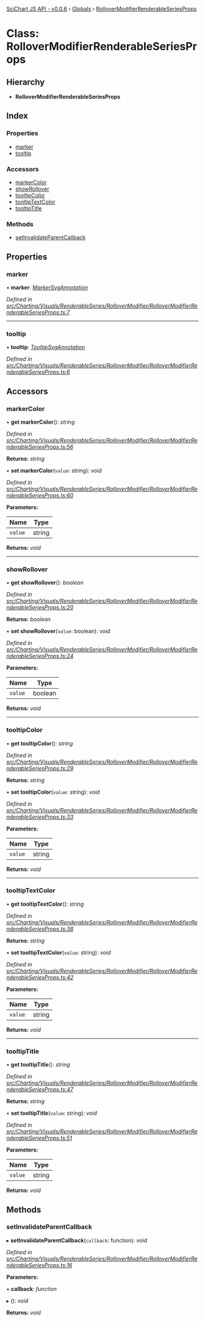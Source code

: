 [SciChart JS API - v0.0.6](../README.md) › [Globals](../globals.md) › [RolloverModifierRenderableSeriesProps](rollovermodifierrenderableseriesprops.md)

# Class: RolloverModifierRenderableSeriesProps

## Hierarchy

* **RolloverModifierRenderableSeriesProps**

## Index

### Properties

* [marker](rollovermodifierrenderableseriesprops.md#marker)
* [tooltip](rollovermodifierrenderableseriesprops.md#tooltip)

### Accessors

* [markerColor](rollovermodifierrenderableseriesprops.md#markercolor)
* [showRollover](rollovermodifierrenderableseriesprops.md#showrollover)
* [tooltipColor](rollovermodifierrenderableseriesprops.md#tooltipcolor)
* [tooltipTextColor](rollovermodifierrenderableseriesprops.md#tooltiptextcolor)
* [tooltipTitle](rollovermodifierrenderableseriesprops.md#tooltiptitle)

### Methods

* [setInvalidateParentCallback](rollovermodifierrenderableseriesprops.md#setinvalidateparentcallback)

## Properties

###  marker

• **marker**: *[MarkerSvgAnnotation](markersvgannotation.md)*

*Defined in [src/Charting/Visuals/RenderableSeries/RolloverModifier/RolloverModifierRenderableSeriesProps.ts:7](https://github.com/ABTSoftware/SciChart.Dev/blob/34ff3115c2/Web/src/SciChart/src/Charting/Visuals/RenderableSeries/RolloverModifier/RolloverModifierRenderableSeriesProps.ts#L7)*

___

###  tooltip

• **tooltip**: *[TooltipSvgAnnotation](tooltipsvgannotation.md)*

*Defined in [src/Charting/Visuals/RenderableSeries/RolloverModifier/RolloverModifierRenderableSeriesProps.ts:6](https://github.com/ABTSoftware/SciChart.Dev/blob/34ff3115c2/Web/src/SciChart/src/Charting/Visuals/RenderableSeries/RolloverModifier/RolloverModifierRenderableSeriesProps.ts#L6)*

## Accessors

###  markerColor

• **get markerColor**(): *string*

*Defined in [src/Charting/Visuals/RenderableSeries/RolloverModifier/RolloverModifierRenderableSeriesProps.ts:56](https://github.com/ABTSoftware/SciChart.Dev/blob/34ff3115c2/Web/src/SciChart/src/Charting/Visuals/RenderableSeries/RolloverModifier/RolloverModifierRenderableSeriesProps.ts#L56)*

**Returns:** *string*

• **set markerColor**(`value`: string): *void*

*Defined in [src/Charting/Visuals/RenderableSeries/RolloverModifier/RolloverModifierRenderableSeriesProps.ts:60](https://github.com/ABTSoftware/SciChart.Dev/blob/34ff3115c2/Web/src/SciChart/src/Charting/Visuals/RenderableSeries/RolloverModifier/RolloverModifierRenderableSeriesProps.ts#L60)*

**Parameters:**

Name | Type |
------ | ------ |
`value` | string |

**Returns:** *void*

___

###  showRollover

• **get showRollover**(): *boolean*

*Defined in [src/Charting/Visuals/RenderableSeries/RolloverModifier/RolloverModifierRenderableSeriesProps.ts:20](https://github.com/ABTSoftware/SciChart.Dev/blob/34ff3115c2/Web/src/SciChart/src/Charting/Visuals/RenderableSeries/RolloverModifier/RolloverModifierRenderableSeriesProps.ts#L20)*

**Returns:** *boolean*

• **set showRollover**(`value`: boolean): *void*

*Defined in [src/Charting/Visuals/RenderableSeries/RolloverModifier/RolloverModifierRenderableSeriesProps.ts:24](https://github.com/ABTSoftware/SciChart.Dev/blob/34ff3115c2/Web/src/SciChart/src/Charting/Visuals/RenderableSeries/RolloverModifier/RolloverModifierRenderableSeriesProps.ts#L24)*

**Parameters:**

Name | Type |
------ | ------ |
`value` | boolean |

**Returns:** *void*

___

###  tooltipColor

• **get tooltipColor**(): *string*

*Defined in [src/Charting/Visuals/RenderableSeries/RolloverModifier/RolloverModifierRenderableSeriesProps.ts:29](https://github.com/ABTSoftware/SciChart.Dev/blob/34ff3115c2/Web/src/SciChart/src/Charting/Visuals/RenderableSeries/RolloverModifier/RolloverModifierRenderableSeriesProps.ts#L29)*

**Returns:** *string*

• **set tooltipColor**(`value`: string): *void*

*Defined in [src/Charting/Visuals/RenderableSeries/RolloverModifier/RolloverModifierRenderableSeriesProps.ts:33](https://github.com/ABTSoftware/SciChart.Dev/blob/34ff3115c2/Web/src/SciChart/src/Charting/Visuals/RenderableSeries/RolloverModifier/RolloverModifierRenderableSeriesProps.ts#L33)*

**Parameters:**

Name | Type |
------ | ------ |
`value` | string |

**Returns:** *void*

___

###  tooltipTextColor

• **get tooltipTextColor**(): *string*

*Defined in [src/Charting/Visuals/RenderableSeries/RolloverModifier/RolloverModifierRenderableSeriesProps.ts:38](https://github.com/ABTSoftware/SciChart.Dev/blob/34ff3115c2/Web/src/SciChart/src/Charting/Visuals/RenderableSeries/RolloverModifier/RolloverModifierRenderableSeriesProps.ts#L38)*

**Returns:** *string*

• **set tooltipTextColor**(`value`: string): *void*

*Defined in [src/Charting/Visuals/RenderableSeries/RolloverModifier/RolloverModifierRenderableSeriesProps.ts:42](https://github.com/ABTSoftware/SciChart.Dev/blob/34ff3115c2/Web/src/SciChart/src/Charting/Visuals/RenderableSeries/RolloverModifier/RolloverModifierRenderableSeriesProps.ts#L42)*

**Parameters:**

Name | Type |
------ | ------ |
`value` | string |

**Returns:** *void*

___

###  tooltipTitle

• **get tooltipTitle**(): *string*

*Defined in [src/Charting/Visuals/RenderableSeries/RolloverModifier/RolloverModifierRenderableSeriesProps.ts:47](https://github.com/ABTSoftware/SciChart.Dev/blob/34ff3115c2/Web/src/SciChart/src/Charting/Visuals/RenderableSeries/RolloverModifier/RolloverModifierRenderableSeriesProps.ts#L47)*

**Returns:** *string*

• **set tooltipTitle**(`value`: string): *void*

*Defined in [src/Charting/Visuals/RenderableSeries/RolloverModifier/RolloverModifierRenderableSeriesProps.ts:51](https://github.com/ABTSoftware/SciChart.Dev/blob/34ff3115c2/Web/src/SciChart/src/Charting/Visuals/RenderableSeries/RolloverModifier/RolloverModifierRenderableSeriesProps.ts#L51)*

**Parameters:**

Name | Type |
------ | ------ |
`value` | string |

**Returns:** *void*

## Methods

###  setInvalidateParentCallback

▸ **setInvalidateParentCallback**(`callback`: function): *void*

*Defined in [src/Charting/Visuals/RenderableSeries/RolloverModifier/RolloverModifierRenderableSeriesProps.ts:16](https://github.com/ABTSoftware/SciChart.Dev/blob/34ff3115c2/Web/src/SciChart/src/Charting/Visuals/RenderableSeries/RolloverModifier/RolloverModifierRenderableSeriesProps.ts#L16)*

**Parameters:**

▪ **callback**: *function*

▸ (): *void*

**Returns:** *void*
